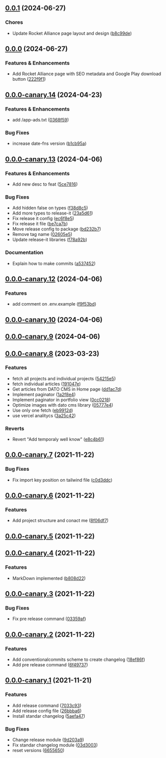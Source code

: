 

## [0.0.1](https://github.com/AugSync/AugSync/compare/0.0.0...0.0.1) (2024-06-27)


### Chores

* Update Rocket Alliance page layout and design ([b8c99de](https://github.com/AugSync/AugSync/commit/b8c99ded4d3facb7e147323053bee4c6052dfc35))

## [0.0.0](https://github.com/AugSync/AugSync/compare/0.0.0-canary.14...0.0.0) (2024-06-27)


### Features & Enhancements

* Add Rocket Alliance page with SEO metadata and Google Play download button ([222f9f1](https://github.com/AugSync/AugSync/commit/222f9f1a97e89ac9ae6cdd9f373857ee188dc410))

## [0.0.0-canary.14](https://github.com/AugSync/AugSync/compare/0.0.0-canary.13...0.0.0-canary.14) (2024-04-23)


### Features & Enhancements

* add /app-ads.txt ([0368f59](https://github.com/AugSync/AugSync/commit/0368f59077f365046eb392f7c275b69e84d99afe))


### Bug Fixes

* increase date-fns version ([b1cb95a](https://github.com/AugSync/AugSync/commit/b1cb95a6befe0d06a0b0bd9ad2a01c85dace849b))

## [0.0.0-canary.13](https://github.com/AugSync/AugSync/compare/0.0.0-canary.12...0.0.0-canary.13) (2024-04-06)


### Features & Enhancements

* Add new desc to feat ([5ce7816](https://github.com/AugSync/AugSync/commit/5ce7816bbe49ac4edc7d60f377bd45992a488f0c))


### Bug Fixes

* Add hidden false on types ([f38d8c5](https://github.com/AugSync/AugSync/commit/f38d8c5a8dae93fba51c9d51fed16b767862211a))
* Add more types to release-it ([23a5d61](https://github.com/AugSync/AugSync/commit/23a5d616f5d39e2261bfad4b2af8475dbba5177a))
* Fix release it config ([ec6f8e5](https://github.com/AugSync/AugSync/commit/ec6f8e58c78fc7e34266476a1174f2dc0ece19fa))
* Fix release it file ([be7ca7b](https://github.com/AugSync/AugSync/commit/be7ca7b8621c218c87201b8bc0d2b61f7306bf32))
* Move release config to package ([bd232b7](https://github.com/AugSync/AugSync/commit/bd232b7a4e26d374ad14026d753016bc969541fe))
* Remove tag name ([02605e5](https://github.com/AugSync/AugSync/commit/02605e5450977fda6054216b21734822b3885a15))
* Update release-it libraries ([f78a92b](https://github.com/AugSync/AugSync/commit/f78a92b16db79a9d5a66f25d010bedb936eafc4a))


### Documentation

* Explain how to make commits ([a537452](https://github.com/AugSync/AugSync/commit/a5374523cc558fd8e0a444539e84f47ebdf12abb))

## [0.0.0-canary.12](https://github.com/AugSync/AugSync/compare/0.0.0-canary.11...0.0.0-canary.12) (2024-04-06)


### Features

* add comment on .env.example ([f9f53bd](https://github.com/AugSync/AugSync/commit/f9f53bd862059c0e426a674b398e3651b5a4d6b0))



## [0.0.0-canary.10](https://github.com/AugSync/AugSync/compare/0.0.0-canary.9...0.0.0-canary.10) (2024-04-06)

## [0.0.0-canary.9](https://github.com/AugSync/AugSync/compare/0.0.0-canary.8...0.0.0-canary.9) (2024-04-06)

## [0.0.0-canary.8](https://github.com/AugSync/AugSync/compare/0.0.0-canary.7...0.0.0-canary.8) (2023-03-23)


### Features

* fetch all projects and individual projects ([54215e5](https://github.com/AugSync/AugSync/commit/54215e5f0854c97378d5d72b3b8e4f86bae3720b))
* fetch individual articles ([191047e](https://github.com/AugSync/AugSync/commit/191047eb052bf4caf59e56b10ab0a9a474c7a1b7))
* Get articles from DATO CMS in Home page ([dd1ac7d](https://github.com/AugSync/AugSync/commit/dd1ac7d9cde88deecb7cd1600e2505f002d45f52))
* Implement paginator ([1a2f8e4](https://github.com/AugSync/AugSync/commit/1a2f8e4084f01d3ac8594d5ce5dc2191f94ec564))
* Implement paginator in portfolio view ([0cc0218](https://github.com/AugSync/AugSync/commit/0cc0218247872809a5c43555f093e1a8dc6a97be))
* Optimize images with dato cms library ([05777e4](https://github.com/AugSync/AugSync/commit/05777e485b306a5610cc1237e711856225fec068))
* Use only one fetch ([eb9912d](https://github.com/AugSync/AugSync/commit/eb9912dd0d32bf74beb04ba15234c2c816d12f9b))
* use vercel analitycs ([3a25c42](https://github.com/AugSync/AugSync/commit/3a25c422af03a698c276d49721f2dbdfc2cadac8))


### Reverts

* Revert "Add temporaly well know" ([e8c4b61](https://github.com/AugSync/AugSync/commit/e8c4b61a04b32362f5b7ddeefec2121ddc0d6ad1))

## [0.0.0-canary.7](https://github.com/AugSync/AugSync/compare/0.0.0-canary.6...0.0.0-canary.7) (2021-11-22)


### Bug Fixes

* Fix import key position on tailwind file ([c0d3ddc](https://github.com/AugSync/AugSync/commit/c0d3ddc1db017f1f229e322575de569dcb6f1739))

## [0.0.0-canary.6](https://github.com/AugSync/AugSync/compare/0.0.0-canary.5...0.0.0-canary.6) (2021-11-22)


### Features

* Add project structure and conact me ([8f06df7](https://github.com/AugSync/AugSync/commit/8f06df726b566bbe41eb54310a4761d8c5c289f2))

## [0.0.0-canary.5](https://github.com/AugSync/AugSync/compare/0.0.0-canary.4...0.0.0-canary.5) (2021-11-22)

## [0.0.0-canary.4](https://github.com/AugSync/AugSync/compare/0.0.0-canary.3...0.0.0-canary.4) (2021-11-22)


### Features

* MarkDown implemented ([b808d22](https://github.com/AugSync/AugSync/commit/b808d2236e003cfc467bf38b383077a57ad981d0))

## [0.0.0-canary.3](https://github.com/AugSync/AugSync/compare/0.0.0-canary.2...0.0.0-canary.3) (2021-11-22)


### Bug Fixes

* Fix pre release command ([03359af](https://github.com/AugSync/AugSync/commit/03359af0b34aa08d6ca1e81f12c7baaa43b19ff0))

## [0.0.0-canary.2](https://github.com/AugSync/AugSync/compare/0.0.0-canary.1...0.0.0-canary.2) (2021-11-22)


### Features

* Add conventionalcommits scheme to create changelog ([18ef86f](https://github.com/AugSync/AugSync/commit/18ef86fc5f123f53501833b4b79bb3a8facedc81))
* Add pre release command ([6f49737](https://github.com/AugSync/AugSync/commit/6f497373cf1161a27a700e9c8183a09b555dc4bb))

## [0.0.0-canary.1](https://github.com/AugSync/AugSync/compare/0.0.0-canary.1...0.0.0-canary.2) (2021-11-21)


### Features

* Add release command ([7033c93](https://github.com/AugSync/AugSync/commit/7033c93594c672fc290ee88abbce616a63eb678c))
* Add release config file ([26bbba6](https://github.com/AugSync/AugSync/commit/26bbba64841b1fcddd1da3c2c92dea333ef98234))
* Install standar changelog ([5aefa47](https://github.com/AugSync/AugSync/commit/5aefa470959fd090cb1ef0a0870abb1f38041b1e))


### Bug Fixes

* Change release module ([9d203a9](https://github.com/AugSync/AugSync/commit/9d203a99fb3843af73dcf29d6a188dfcde048238))
* Fix standar changelog module ([03d3003](https://github.com/AugSync/AugSync/commit/03d3003bf81b647ce2128fd872fb827c550d572f))
* reset versions ([6655650](https://github.com/AugSync/AugSync/commit/66556507f8284e86bccb4c7374f5d0cfc885735d))
